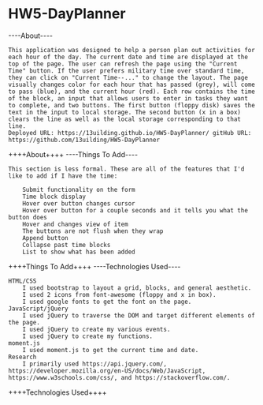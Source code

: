 # HW5-DayPlanner
----About----

    This application was designed to help a person plan out activities for each hour of the day. The current date and time are displayed at the top of the page. The user can refresh the page using the "Current Time" button. If the user prefers military time over standard time, they can click on "Current Time--..." to change the layout. The page visually changes color for each hour that has passed (grey), will come to pass (blue), and the current hour (red). Each row contains the time of the block, an input that allows users to enter in tasks they want to complete, and two buttons. The first button (floppy disk) saves the text in the input to local storage. The second button (x in a box) clears the line as well as the local storage corresponding to that line.
    Deployed URL: https://13uilding.github.io/HW5-DayPlanner/ gitHub URL: https://github.com/13uilding/HW5-DayPlanner
++++About++++
----Things To Add----

    This section is less formal. These are all of the features that I'd like to add if I have the time:

        Submit functionality on the form
        Time block display
        Hover over button changes cursor
        Hover over button for a couple seconds and it tells you what the button does
        Hover and changes view of item
        The buttons are not flush when they wrap
        Append button
        Collapse past time blocks
        List to show what has been added
++++Things To Add++++
----Technologies Used----

    HTML/CSS
        I used bootstrap to layout a grid, blocks, and general aesthetic.
        I used 2 icons from font-awesome (floppy and x in box).
        I used google fonts to get the font on the page.
    JavaScript/jQuery
        I used jQuery to traverse the DOM and target different elements of the page.
        I used jQuery to create my various events.
        I used jQuery to create my functions.
    moment.js
        I used moment.js to get the current time and date.
    Research
        I primarily used https://api.jquery.com/, https://developer.mozilla.org/en-US/docs/Web/JavaScript, https://www.w3schools.com/css/, and https://stackoverflow.com/.
++++Technologies Used++++

